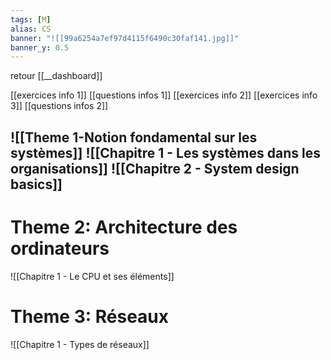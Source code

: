 ```yaml
---
tags: [M] 
alias: CS
banner: "![[99a6254a7ef97d4115f6490c30faf141.jpg]]"
banner_y: 0.5
---
```


retour [[__dashboard]]

[[exercices info 1]]
[[questions infos 1]]
[[exercices info 2]]
[[exercices info 3]]
[[questions infos 2]]

![[Theme 1-Notion fondamental sur les systèmes]]
![[Chapitre 1 - Les systèmes dans les organisations]]
![[Chapitre 2 - System design basics]]
---
# Theme 2: Architecture des ordinateurs
 ![[Chapitre 1 - Le CPU et ses éléments]]

# Theme 3: Réseaux
![[Chapitre 1 - Types de réseaux]]